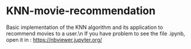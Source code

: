 # KNN-movie-recommendation
Basic implementation of the KNN algorithm and its application to recommend movies to a user.\n
If you have problem to see the file .ipynb, open it in : https://nbviewer.jupyter.org/
